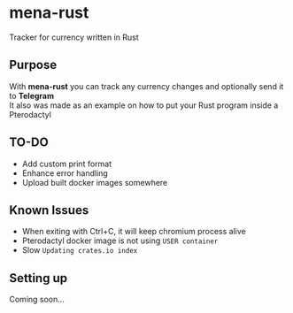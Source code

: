 # mena-rust

Tracker for currency written in Rust  

## Purpose

With **mena-rust** you can track any currency changes and optionally send it to **Telegram**  
It also was made as an example on how to put your Rust program inside a Pterodactyl

## TO-DO
- Add custom print format
- Enhance error handling
- Upload built docker images somewhere

## Known Issues
- When exiting with Ctrl+C, it will keep chromium process alive
- Pterodactyl docker image is not using `USER container`
- Slow `Updating crates.io index`

## Setting up
Coming soon...